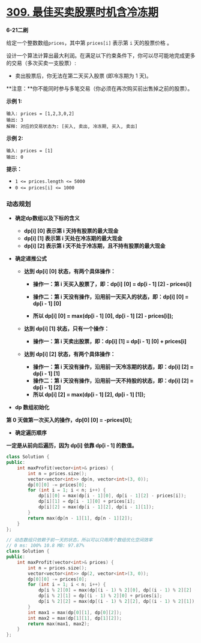 # [309. 最佳买卖股票时机含冷冻期](https://leetcode-cn.com/problems/best-time-to-buy-and-sell-stock-with-cooldown/)

**6-21二刷**

给定一个整数数组`prices`，其中第 `prices[i]` 表示第 `i` 天的股票价格 。

设计一个算法计算出最大利润。在满足以下约束条件下，你可以尽可能地完成更多的交易（多次买卖一支股票）:

- 卖出股票后，你无法在第二天买入股票 (即冷冻期为 1 天)。

**注意：**你不能同时参与多笔交易（你必须在再次购买前出售掉之前的股票）。

**示例 1:**

```
输入: prices = [1,2,3,0,2]
输出: 3 
解释: 对应的交易状态为: [买入, 卖出, 冷冻期, 买入, 卖出]
```

**示例 2:**

```
输入: prices = [1]
输出: 0
```

**提示：**

- `1 <= prices.length <= 5000`
- `0 <= prices[i] <= 1000`

### 动态规划

- **确定dp数组以及下标的含义**
  - **dp[i] [0] 表示第 i 天持有股票的最大现金**
  - **dp[i] [1] 表示第 i 天处在冷冻期的最大现金**
  - **dp[i] [2] 表示第 i 天不处于冷冻期，且不持有股票的最大现金**


- **确定递推公式**

  - **达到 dp[i] [0] 状态，有两个具体操作：**

    - **操作一：第 i 天买入股票了，即：dp[i] [0] = dp[i - 1] [2] - prices[i]**

    - **操作二：第 i 天没有操作，沿用前一天买入的状态，即：dp[i] [0] = dp[i - 1] [0]**
    - **所以 dp[i] [0] = max(dp[i - 1] [0], dp[i - 1] [2] - prices[i]);**

  - **达到 dp[i] [1] 状态，只有一个操作：**

    - **操作一：第 i 天卖出股票，即：dp[i] [1] = dp[i - 1] [0] + prices[i]** 

  - **达到 dp[i] [2] 状态，有两个具体操作：**

    - **操作一：第 i 天没有操作，沿用前一天冷冻期的状态，即：dp[i] [2] = dp[i - 1] [1]**
    - **操作二：第 i 天没有操作，沿用前一天不持股的状态，即：dp[i] [2] = dp[i - 1] [2]**
    - **所以 dp[i] [2] = max(dp[i - 1] [2], dp[i - 1] [1]);**

- **dp 数组初始化**

**第 0 天做第一次买入的操作，dp[0] [0] = -prices[0];**

- **确定遍历顺序**

**一定是从前向后遍历，因为 dp[i] 依靠 dp[i - 1] 的数值。**

```c++
class Solution {
public:
    int maxProfit(vector<int>& prices) {
        int n = prices.size();
        vector<vector<int>> dp(n, vector<int>(3, 0));
        dp[0][0] -= prices[0];
        for (int i = 1; i < n; i++) {
            dp[i][0] = max(dp[i - 1][0], dp[i - 1][2] - prices[i]);
            dp[i][1] = dp[i - 1][0] + prices[i];
            dp[i][2] = max(dp[i - 1][2], dp[i - 1][1]);
        }
        return max(dp[n - 1][1], dp[n - 1][2]);
    }
};
```

```c++
// 动态数组只依赖于前一天的状态，所以可以只用两个数组优化空间效率
// 0 ms: 100% 10.8 MB: 97.87%
class Solution {
public:
    int maxProfit(vector<int>& prices) {
        int n = prices.size();
        vector<vector<int>> dp(2, vector<int>(3, 0));
        dp[0][0] -= prices[0];
        for (int i = 1; i < n; i++) {
            dp[i % 2][0] = max(dp[(i - 1) % 2][0], dp[(i - 1) % 2][2] - prices[i]);
            dp[i % 2][1] = dp[(i - 1) % 2][0] + prices[i];
            dp[i % 2][2] = max(dp[(i - 1) % 2][2], dp[(i - 1) % 2][1]);
        }
        int max1 = max(dp[0][1], dp[0][2]);
        int max2 = max(dp[1][1], dp[1][2]);
        return max(max1, max2);
    }
};
```

